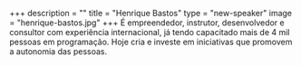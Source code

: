 +++
description = ""
title = "Henrique Bastos"
type = "new-speaker"
image = "henrique-bastos.jpg"
+++
É empreendedor, instrutor, desenvolvedor e consultor com experiência internacional, já tendo capacitado mais de 4 mil pessoas em programação. Hoje cria e investe em iniciativas que promovem a autonomia das pessoas.